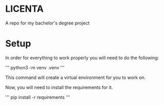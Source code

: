 # LICENTA
A repo for my bachelor's degree project

# Setup
In order for everything to work properly you will need to do the following:

'''
python3 -m venv .venv
'''

This command will create a virtual environment for you to work on.

Now, you will need to install the requirements for it.

'''
pip install -r requirements
'''
